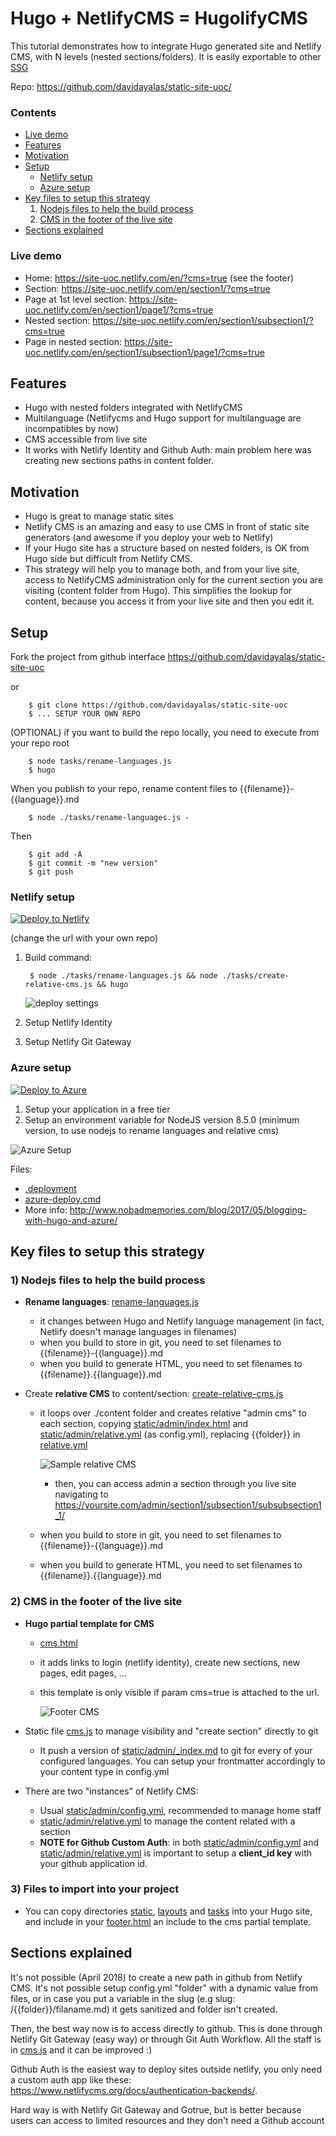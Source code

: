 # Hugo + NetlifyCMS = HugolifyCMS

This tutorial demonstrates how to integrate Hugo generated site and Netlify CMS, with N levels (nested sections/folders). It is easily exportable to other [SSG](https://www.staticgen.com/)

Repo: https://github.com/davidayalas/static-site-uoc/

### Contents 

<!-- _MarkdownTOC autolink="true" -->

- [Live demo](#live-demo)
- [Features](#features)
- [Motivation](#motivation)
- [Setup](#setup)
	- [Netlify setup](#netlify-setup)
	- [Azure setup](#azure-setup)
- [Key files to setup this strategy](#key-files-to-setup-this-strategy)
	1. [Nodejs files to help the build process](#1-nodejs-files-to-help-the-build-process)
	2. [CMS in the footer of the live site](#2-cms-in-the-footer-of-the-live-site)
- [Sections explained](#sections-explained)

<!-- /_MarkdownTOC -->

### Live demo

* Home: https://site-uoc.netlify.com/en/?cms=true (see the footer)
* Section: https://site-uoc.netlify.com/en/section1/?cms=true
* Page at 1st level section: https://site-uoc.netlify.com/en/section1/page1/?cms=true
* Nested section: https://site-uoc.netlify.com/en/section1/subsection1/?cms=true
* Page in nested section: https://site-uoc.netlify.com/en/section1/subsection1/page1/?cms=true

## Features

* Hugo with nested folders integrated with NetlifyCMS
* Multilanguage (Netlifycms and Hugo support for multilanguage are incompatibles by now) 
* CMS accessible from live site
* It works with Netlify Identity and Github Auth:  main problem here was creating new sections paths in content folder.

## Motivation

* Hugo is great to manage static sites
* Netlify CMS is an amazing and easy to use CMS in front of static site generators (and awesome if you deploy your web to Netlify)
* If your Hugo site has a structure based on nested folders, is OK from Hugo side but difficult from Netlify CMS. 
* This strategy will help you to manage both, and from your live site, access to NetlifyCMS administration only for the current section you are visiting (content folder from Hugo). This simplifies the lookup for content, because you access it from your live site and then you edit it.

## Setup

Fork the project from github interface https://github.com/davidayalas/static-site-uoc

or

		$ git clone https://github.com/davidayalas/static-site-uoc
		$ ... SETUP YOUR OWN REPO

(OPTIONAL) if you want to build the repo locally, you need to execute from your repo root

		$ node tasks/rename-languages.js 
		$ hugo


When you publish to your repo, rename content files to {{filename}}-{{language}}.md

		$ node ./tasks/rename-languages.js -

Then

		$ git add -A
		$ git commit -m "new version"		
		$ git push


### Netlify setup

[![Deploy to Netlify](https://www.netlify.com/img/deploy/button.svg)](https://app.netlify.com/start/deploy?repository=https://github.com/davidayalas/static-site-uoc)

(change the url with your own repo)

1. Build command:

		$ node ./tasks/rename-languages.js && node ./tasks/create-relative-cms.js && hugo

	![deploy settings](img/deploy-settings.png)

2. Setup Netlify Identity

3. Setup Netlify Git Gateway


### Azure setup

[![Deploy to Azure](https://azuredeploy.net/deploybutton.png)](https://azuredeploy.net/?repository=https://github.com/davidayalas/static-site-uoc
)

1. Setup your application in a free tier
2. Setup an environment variable for NodeJS version 8.5.0 (minimum version, to use nodejs to rename languages and relative cms)

![Azure Setup](img/appservice-setup.png)

Files:

- [.deployment](https://github.com/davidayalas/static-site-uoc/blob/master/.deployment)
- [azure-deploy.cmd](https://github.com/davidayalas/static-site-uoc/blob/master/azure-deploy.cmd)
- More info: http://www.nobadmemories.com/blog/2017/05/blogging-with-hugo-and-azure/

## Key files to setup this strategy

### 1) **Nodejs** files to help the build process

- **Rename languages**: [rename-languages.js](https://github.com/davidayalas/static-site-uoc/blob/master/tasks/rename-languages.js)
	- it changes between Hugo and Netlify language management (in fact, Netlify doesn't manage languages in filenames)
	- when you build to store in git, you need to set filenames to {{filename}}-{{language}}.md
	- when you build to generate HTML, you need to set filenames to {{filename}}.{{language}}.md

- Create **relative CMS** to content/section: [create-relative-cms.js](https://github.com/davidayalas/static-site-uoc/blob/master/tasks/create-relative-cms.js)
	- it loops over ./content folder and creates relative "admin cms" to each section, copying [static/admin/index.html](https://github.com/davidayalas/static-site-uoc/blob/master/static/admin/index.html) and [static/admin/relative.yml](https://github.com/davidayalas/static-site-uoc/blob/master/static/admin/relative.yml) (as config.yml), replacing {{folder}} in [relative.yml](https://github.com/davidayalas/static-site-uoc/blob/master/static/admin/relative.yml)

		![Sample relative CMS](img/sample-tree-cms.png)

		- then, you can access admin a section through you live site navigating to https://yoursite.com/admin/section1/subsection1/subsubsection1_1/

	- when you build to store in git, you need to set filenames to {{filename}}-{{language}}.md
	- when you build to generate HTML, you need to set filenames to {{filename}}.{{language}}.md

### 2) CMS in the footer of the live site

* **Hugo partial template for CMS**
	* [cms.html](https://github.com/davidayalas/static-site-uoc/blob/master/layouts/partials/cms.html)
	* it adds links to login (netlify identity), create new sections, new pages, edit pages, ...
	* this template is only visible if param cms=true is attached to the url.

		![Footer CMS](img/cms-footer.png)

* Static file [cms.js](https://github.com/davidayalas/static-site-uoc/blob/master/static/js/cms.js) to manage visibility and "create section" directly to git

	* It push a version of [static/admin/_index.md](https://github.com/davidayalas/static-site-uoc/blob/master/static/admin/_index.md) to git for every of your configured languages. You can setup your frontmatter accordingly to your content type in config.yml

* There are two "instances" of Netlify CMS:
	* Usual [static/admin/config.yml](https://github.com/davidayalas/static-site-uoc/tree/master/static/admin/config.yml), recommended to manage home staff
	* [static/admin/relative.yml](https://github.com/davidayalas/static-site-uoc/tree/master/static/admin/relative.yml) to manage the content related with a section
	* **NOTE for Github Custom Auth**: in both [static/admin/config.yml](https://github.com/davidayalas/static-site-uoc/tree/master/static/admin/config.yml) and [static/admin/relative.yml](https://github.com/davidayalas/static-site-uoc/tree/master/static/admin/relative.yml) is important to setup a **client_id key** with your github application id.

### 3) Files to import into your project

* You can copy directories [static](https://github.com/davidayalas/static-site-uoc/blob/master/static/), [layouts](https://github.com/davidayalas/static-site-uoc/blob/master/layouts/) and [tasks](https://github.com/davidayalas/static-site-uoc/blob/master/tasks/) into your Hugo site, and include in your [footer.html](https://github.com/davidayalas/static-site-uoc/blob/master/themes/web-uoc-1/layouts/partials/footer.html) an include to the cms partial template.

## Sections explained

It's not possible (April 2018) to create a new path in github from Netlify CMS. It's not possible setup config.yml "folder" with a dynamic value from files, or in case you put a variable in the slug (e.g slug: /{{folder}}/filaname.md) it gets sanitized and folder isn't created.

Then, the best way now is to access directly to github. This is done through Netlify Git Gateway (easy way) or through Git Auth Workflow. All the staff is in [cms.js](https://github.com/davidayalas/static-site-uoc/blob/master/static/js/cms.js) and it can be improved :)

Github Auth is the easiest way to deploy sites outside netlify, you only need a custom auth app like these: https://www.netlifycms.org/docs/authentication-backends/.

Hard way is with Netlify Git Gateway and Gotrue, but is better because users can access to limited resources and they don't need a Github account
